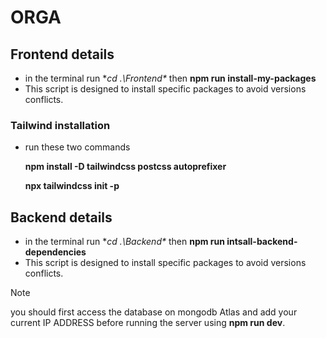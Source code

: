 # ORGA
## Frontend details
* in the terminal run **cd .\Frontend\** then **npm run install-my-packages** 
* This script is designed to install specific packages to avoid versions conflicts.
### Tailwind installation 
* run these two commands

    **npm install -D tailwindcss postcss autoprefixer**
    
    **npx tailwindcss init -p**
## Backend details
* in the terminal run **cd .\Backend\** then **npm run intsall-backend-dependencies**
* This script is designed to install specific packages to avoid versions conflicts.
>[!NOTE]
>you should first access the database on mongodb Atlas and add your current IP ADDRESS 
before running the server using **npm run dev**.